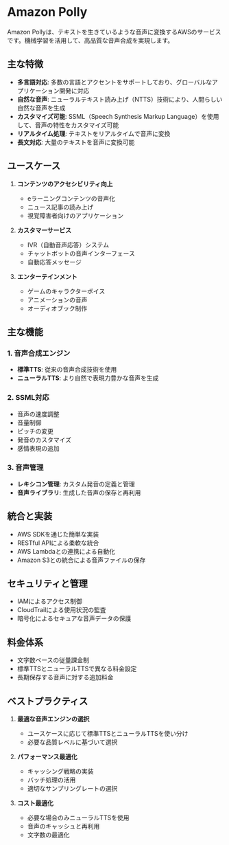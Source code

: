 # Amazon Polly

Amazon Pollyは、テキストを生きているような音声に変換するAWSのサービスです。機械学習を活用して、高品質な音声合成を実現します。

## 主な特徴

- **多言語対応**: 多数の言語とアクセントをサポートしており、グローバルなアプリケーション開発に対応
- **自然な音声**: ニューラルテキスト読み上げ（NTTS）技術により、人間らしい自然な音声を生成
- **カスタマイズ可能**: SSML（Speech Synthesis Markup Language）を使用して、音声の特性をカスタマイズ可能
- **リアルタイム処理**: テキストをリアルタイムで音声に変換
- **長文対応**: 大量のテキストを音声に変換可能

## ユースケース

1. **コンテンツのアクセシビリティ向上**
   - eラーニングコンテンツの音声化
   - ニュース記事の読み上げ
   - 視覚障害者向けのアプリケーション

2. **カスタマーサービス**
   - IVR（自動音声応答）システム
   - チャットボットの音声インターフェース
   - 自動応答メッセージ

3. **エンターテインメント**
   - ゲームのキャラクターボイス
   - アニメーションの音声
   - オーディオブック制作

## 主な機能

### 1. 音声合成エンジン

- **標準TTS**: 従来の音声合成技術を使用
- **ニューラルTTS**: より自然で表現力豊かな音声を生成

### 2. SSML対応

- 音声の速度調整
- 音量制御
- ピッチの変更
- 発音のカスタマイズ
- 感情表現の追加

### 3. 音声管理

- **レキシコン管理**: カスタム発音の定義と管理
- **音声ライブラリ**: 生成した音声の保存と再利用

## 統合と実装

- AWS SDKを通じた簡単な実装
- RESTful APIによる柔軟な統合
- AWS Lambdaとの連携による自動化
- Amazon S3との統合による音声ファイルの保存

## セキュリティと管理

- IAMによるアクセス制御
- CloudTrailによる使用状況の監査
- 暗号化によるセキュアな音声データの保護

## 料金体系

- 文字数ベースの従量課金制
- 標準TTSとニューラルTTSで異なる料金設定
- 長期保存する音声に対する追加料金

## ベストプラクティス

1. **最適な音声エンジンの選択**
   - ユースケースに応じて標準TTSとニューラルTTSを使い分け
   - 必要な品質レベルに基づいて選択

2. **パフォーマンス最適化**
   - キャッシング戦略の実装
   - バッチ処理の活用
   - 適切なサンプリングレートの選択

3. **コスト最適化**
   - 必要な場合のみニューラルTTSを使用
   - 音声のキャッシュと再利用
   - 文字数の最適化

